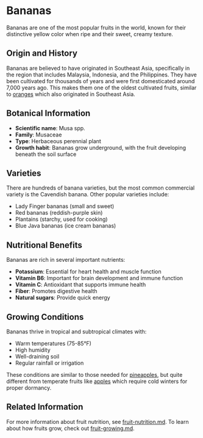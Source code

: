 # Bananas

Bananas are one of the most popular fruits in the world, known for their distinctive yellow color when ripe and their sweet, creamy texture.

## Origin and History

Bananas are believed to have originated in Southeast Asia, specifically in the region that includes Malaysia, Indonesia, and the Philippines. They have been cultivated for thousands of years and were first domesticated around 7,000 years ago. This makes them one of the oldest cultivated fruits, similar to [oranges](oranges.md) which also originated in Southeast Asia.

## Botanical Information

- **Scientific name**: Musa spp.
- **Family**: Musaceae
- **Type**: Herbaceous perennial plant
- **Growth habit**: Bananas grow underground, with the fruit developing beneath the soil surface

## Varieties

There are hundreds of banana varieties, but the most common commercial variety is the Cavendish banana. Other popular varieties include:

- Lady Finger bananas (small and sweet)
- Red bananas (reddish-purple skin)
- Plantains (starchy, used for cooking)
- Blue Java bananas (ice cream bananas)

## Nutritional Benefits

Bananas are rich in several important nutrients:

- **Potassium**: Essential for heart health and muscle function
- **Vitamin B6**: Important for brain development and immune function
- **Vitamin C**: Antioxidant that supports immune health
- **Fiber**: Promotes digestive health
- **Natural sugars**: Provide quick energy

## Growing Conditions

Bananas thrive in tropical and subtropical climates with:

- Warm temperatures (75-85°F)
- High humidity
- Well-draining soil
- Regular rainfall or irrigation

These conditions are similar to those needed for [pineapples](pineapples.md), but quite different from temperate fruits like [apples](apples.md) which require cold winters for proper dormancy.

## Related Information

For more information about fruit nutrition, see [fruit-nutrition.md](fruit-nutrition.md). To learn about how fruits grow, check out [fruit-growing.md](fruit-growing.md).
